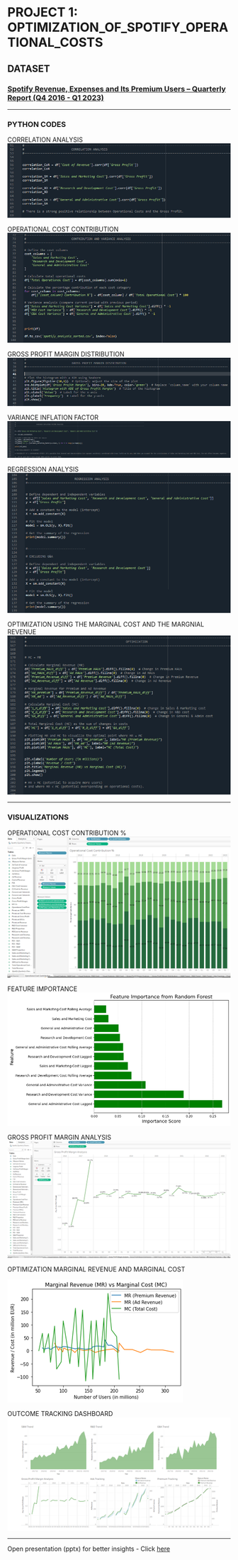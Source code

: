 # PROJECT 1: OPTIMIZATION_OF_SPOTIFY_OPERATIONAL_COSTS


## DATASET
### [Spotify Revenue, Expenses and Its Premium Users – Quarterly Report (Q4 2016 - Q1 2023)](https://github.com/OmoniyiTemie/OPTIMIZATION_OF_SPOTIFY_OPERATIONAL_COSTS/blob/main/DATASET/Spotify%20Quarterly.csv)

------------------------------------------------------------------------------

### PYTHON CODES

CORRELATION ANALYSIS
![](https://github.com/OmoniyiTemie/OPTIMIZATION_OF_SPOTIFY_OPERATIONAL_COSTS/blob/main/images/Correlation.PNG)

OPERATIONAL COST CONTRIBUTION
![](https://github.com/OmoniyiTemie/OPTIMIZATION_OF_SPOTIFY_OPERATIONAL_COSTS/blob/main/images/Op_CostContribution_Var_Analysis.PNG)

GROSS PROFIT MARGIN DISTRIBUTION
![](https://github.com/OmoniyiTemie/OPTIMIZATION_OF_SPOTIFY_OPERATIONAL_COSTS/blob/main/images/GPMD.PNG)

VARIANCE INFLATION FACTOR
![](https://github.com/OmoniyiTemie/OPTIMIZATION_OF_SPOTIFY_OPERATIONAL_COSTS/blob/main/images/VIF%20Analysis.PNG)

REGRESSION ANALYSIS
![](https://github.com/OmoniyiTemie/OPTIMIZATION_OF_SPOTIFY_OPERATIONAL_COSTS/blob/main/images/Regression%20Analysis.PNG)

OPTIMIZATION USING THE MARGINAL COST AND THE MARGNIAL REVENUE
![](https://github.com/OmoniyiTemie/OPTIMIZATION_OF_SPOTIFY_OPERATIONAL_COSTS/blob/main/images/OPTIMIZATION.PNG)

-------------------------------------------------------------------------------



### VISUALIZATIONS

OPERATIONAL COST CONTRIBUTION %
![](https://github.com/OmoniyiTemie/OPTIMIZATION_OF_SPOTIFY_OPERATIONAL_COSTS/blob/main/Tableau/OCC%25.PNG)

FEATURE IMPORTANCE
![](https://github.com/OmoniyiTemie/OPTIMIZATION_OF_SPOTIFY_OPERATIONAL_COSTS/blob/main/Tableau/Feature%20Importance%20on%20Efficiency%20Score.png)

GROSS PROFIT MARGIN ANALYSIS
![](https://github.com/OmoniyiTemie/OPTIMIZATION_OF_SPOTIFY_OPERATIONAL_COSTS/blob/main/Tableau/GPMA.PNG)

OPTIMIZATION MARGINAL REVENUE AND MARGINAL COST

![](https://github.com/OmoniyiTemie/OPTIMIZATION_OF_SPOTIFY_OPERATIONAL_COSTS/blob/main/Tableau/MR%20vs%20MC.png)

OUTCOME TRACKING DASHBOARD
![](https://github.com/OmoniyiTemie/OPTIMIZATION_OF_SPOTIFY_OPERATIONAL_COSTS/blob/main/Tableau/Outcome%20Tracking.PNG)







------------------------------------------------------------------------------------------------------------------------
Open presentation (pptx) for better insights - Click [here](https://github.com/OmoniyiTemie/OPTIMIZATION_OF_SPOTIFY_OPERATIONAL_COSTS/blob/main/PPTX/SPOTIFY_COST_EFFICIENCY_AND_PROFITABILITY_OPTIMIZATION%20(1).pdf)

























